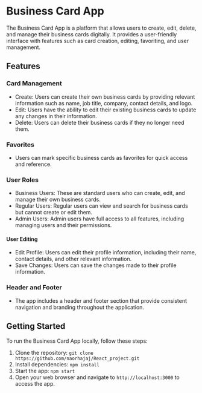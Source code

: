 # Business Card App

The Business Card App is a platform that allows users to create, edit, delete, and manage their business cards digitally. It provides a user-friendly interface with features such as card creation, editing, favoriting, and user management.

## Features

### Card Management

- Create: Users can create their own business cards by providing relevant information such as name, job title, company, contact details, and logo.
- Edit: Users have the ability to edit their existing business cards to update any changes in their information.
- Delete: Users can delete their business cards if they no longer need them.

### Favorites

- Users can mark specific business cards as favorites for quick access and reference.

### User Roles

- Business Users: These are standard users who can create, edit, and manage their own business cards.
- Regular Users: Regular users can view and search for business cards but cannot create or edit them.
- Admin Users: Admin users have full access to all features, including managing users and their permissions.

#### User Editing

- Edit Profile: Users can edit their profile information, including their name, contact details, and other relevant information.
- Save Changes: Users can save the changes made to their profile information.

### Header and Footer

- The app includes a header and footer section that provide consistent navigation and branding throughout the application.

## Getting Started

To run the Business Card App locally, follow these steps:

1. Clone the repository: `git clone https://github.com/naorhajaj/React_project.git`
2. Install dependencies: `npm install`
3. Start the app: `npm start`
4. Open your web browser and navigate to `http://localhost:3000` to access the app.
